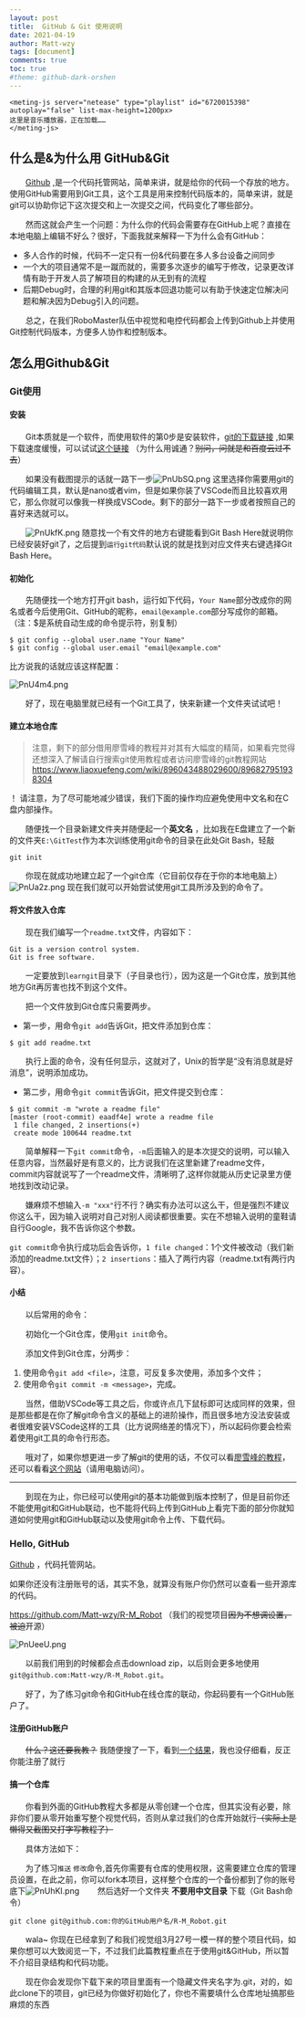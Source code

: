 ```yaml
---
layout: post
title:  GitHub & Git 使用说明
date: 2021-04-19
author: Matt-wzy
tags: [document]
comments: true
toc: true
#theme: github-dark-orshen
---
```


<!-- DocNo1 -->

<div>

    <meting-js server="netease" type="playlist" id="6720015398" autoplay="false" list-max-height=1200px>
    这里是音乐播放器，正在加载……
    </meting-js>
</div>

<!-- more -->

## 什么是&为什么用 GitHub&Git

　　[Github](https://github.com/ "out") ,是一个代码托管网站，简单来讲，就是给你的代码一个存放的地方。使用GitHub需要用到Git工具，这个工具是用来控制代码版本的，简单来讲，就是git可以协助你记下这次提交和上一次提交之间，代码变化了哪些部分。

　　然而这就会产生一个问题：为什么你的代码会需要存在GitHub上呢？直接在本地电脑上编辑不好么？很好，下面我就来解释一下为什么会有GitHub：

- 多人合作的时候，代码不一定只有一份&代码要在多人多台设备之间同步
- 一个大的项目通常不是一蹴而就的，需要多次逐步的编写于修改，记录更改详情有助于开发人员了解项目的构建的从无到有的流程
- 后期Debug时，合理的利用git和其版本回退功能可以有助于快速定位解决问题和解决因为Debug引入的问题。

　　总之，在我们RoboMaster队伍中视觉和电控代码都会上传到Github上并使用Git控制代码版本，方便多人协作和控制版本。

## 怎么用Github&Git

### Git使用

#### 安装

　　Git本质就是一个软件，而使用软件的第0步是安装软件，[git的下载链接](https://git-scm.com/download/win "out") ,如果下载速度缓慢，可以试试[这个链接](https://474b.com/f/19128606-490774539-30c811 "out") （为什么用诚通？~~别问，问就是和百度云过不去~~）

　　如果没有截图提示的话就一路下一步![PnUbSQ.png](https://piccdn.freejishu.com/images/2021/04/20/PnUbSQ.png) 这里选择你需要用git的代码编辑工具，默认是nano或者vim，但是如果你装了VSCode而且比较喜欢用它，那么你就可以像我一样换成VSCode。剩下的部分一路下一步或者按照自己的喜好来选就可以。

　　![PnUkfK.png](https://piccdn.freejishu.com/images/2021/04/20/PnUkfK.png) 随意找一个有文件的地方右键能看到Git Bash Here就说明你已经安装好git了，之后提到`运行git代码`默认说的就是找到对应文件夹右键选择Git Bash Here。

#### 初始化

　　先随便找一个地方打开git bash，运行如下代码，`Your Name`部分改成你的网名或者今后使用Git、GitHub的昵称，`email@example.com`部分写成你的邮箱。（注：$是系统自动生成的命令提示符，别复制）

```
$ git config --global user.name "Your Name"
$ git config --global user.email "email@example.com"
```

比方说我的话就应该这样配置：

![PnU4m4.png](https://piccdn.freejishu.com/images/2021/04/20/PnU4m4.png)

　　好了，现在电脑里就已经有一个Git工具了，快来新建一个文件夹试试吧！

#### 建立本地仓库

> 注意，剩下的部分借用廖雪峰的教程并对其有大幅度的精简，如果看完觉得还想深入了解请自行搜索git使用教程或者访问廖雪峰的git教程网站 <https://www.liaoxuefeng.com/wiki/896043488029600/896827951938304> 

！ 请注意，为了尽可能地减少错误，我们下面的操作均应避免使用中文名和在C盘内部操作。

　　随便找一个目录新建文件夹并随便起一个**英文名** ，比如我在E盘建立了一个新的文件夹`E:\GitTest`作为本次训练使用git命令的目录在此处Git Bash，轻敲

```
git init
```

　　你现在就成功地建立起了一个git仓库（它目前仅存在于你的本地电脑上）![PnUa2z.png](https://piccdn.freejishu.com/images/2021/04/20/PnUa2z.png) 现在我们就可以开始尝试使用git工具所涉及到的命令了。

#### 将文件放入仓库

　　现在我们编写一个`readme.txt`文件，内容如下：

```
Git is a version control system.
Git is free software.
```

　　一定要放到`learngit`目录下（子目录也行），因为这是一个Git仓库，放到其他地方Git再厉害也找不到这个文件。

　　把一个文件放到Git仓库只需要两步。

- 第一步，用命令`git add`告诉Git，把文件添加到仓库：

```
$ git add readme.txt
```

　　执行上面的命令，没有任何显示，这就对了，Unix的哲学是“没有消息就是好消息”，说明添加成功。

- 第二步，用命令`git commit`告诉Git，把文件提交到仓库：

```
$ git commit -m "wrote a readme file"
[master (root-commit) eaadf4e] wrote a readme file
 1 file changed, 2 insertions(+)
 create mode 100644 readme.txt
```

　　简单解释一下`git commit`命令，`-m`后面输入的是本次提交的说明，可以输入任意内容，当然最好是有意义的，比方说我们在这里新建了readme文件，commit内容就说写了一个readme文件，清晰明了,这样你就能从历史记录里方便地找到改动记录。

　　嫌麻烦不想输入`-m "xxx"`行不行？确实有办法可以这么干，但是强烈不建议你这么干，因为输入说明对自己对别人阅读都很重要。实在不想输入说明的童鞋请自行Google，我不告诉你这个参数。

`git commit`命令执行成功后会告诉你，`1 file changed`：1个文件被改动（我们新添加的readme.txt文件）；`2 insertions`：插入了两行内容（readme.txt有两行内容）。

#### 小结

　　以后常用的命令：

　　初始化一个Git仓库，使用`git init`命令。

　　添加文件到Git仓库，分两步：

1. 使用命令`git add <file>`，注意，可反复多次使用，添加多个文件；
2. 使用命令`git commit -m <message>`，完成。

　　当然，借助VSCode等工具之后，你或许点几下鼠标即可达成同样的效果，但是那些都是在你了解git命令含义的基础上的进阶操作，而且很多地方没法安装或者很难安装VSCode这样的工具（比方说网络差的情况下），所以起码你要会检索着使用git工具的命令行形态。

　　哦对了，如果你想更进一步了解git的使用的话，不仅可以看[廖雪峰的教程](https://www.liaoxuefeng.com/wiki/896043488029600/896067074338496 "out")，还可以看看[这个网站](https://learngitbranching.js.org/?locale=zh_CN "out")（请用电脑访问）。

-----------



　　到现在为止，你已经可以使用git的基本功能做到版本控制了，但是目前你还不能使用git和GitHub联动，也不能将代码上传到GitHub上看完下面的部分你就知道如何使用git和GitHub联动以及使用git命令上传、下载代码。

### Hello, GitHub

[Github](https://github.com/ "out") ，代码托管网站。

如果你还没有注册账号的话，其实不急，就算没有账户你仍然可以查看一些开源库的代码。

<https://github.com/Matt-wzy/R-M_Robot> （我们的视觉项目~~因为不想调设置，被迫~~开源）

![PnUeeU.png](https://piccdn.freejishu.com/images/2021/04/20/PnUeeU.png)

　　以前我们用到的时候都会点击download zip，以后则会更多地使用`git@github.com:Matt-wzy/R-M_Robot.git`。

　　好了，为了练习git命令和GitHub在线仓库的联动，你起码要有一个GitHub账户了。

#### 注册GitHub账户

　　~~什么？这还要我教？~~ 我随便搜了一下，看到[一个结果](https://cloud.tencent.com/developer/article/1487508 "out")，我也没仔细看，反正你能注册了就行

#### 搞一个仓库

　　你看到外面的GitHub教程大多都是从零创建一个仓库，但其实没有必要，除非你们要从零开始重写整个视觉代码，否则从拿过我们的仓库开始就行~~（实际上是懒得又截图又打字写教程了）~~

　　具体方法如下：

　　为了练习`推送` `修改`命令,首先你需要有仓库的使用权限，这需要建立仓库的管理员设置，在此之前，你可以fork本项目，这样整个仓库的一个备份都到了你的账号底下![PnUhKI.png](https://piccdn.freejishu.com/images/2021/04/20/PnUhKI.png) 　　然后选好一个文件夹 **不要用中文目录** 下载（Git Bash命令）

```
git clone git@github.com:你的GitHub用户名/R-M_Robot.git
```

　　wala~ 你现在已经拿到了和我们视觉组3月27号一模一样的整个项目代码，如果你想可以大致阅览一下，不过我们此篇教程重点在于使用git&GitHub，所以暂不介绍目录结构和代码功能。

　　现在你会发现你下载下来的项目里面有一个隐藏文件夹名字为.git，对的，如此clone下的项目，git已经为你做好初始化了，你也不需要填什么仓库地址搞那些麻烦的东西